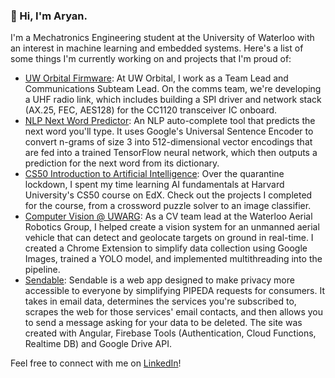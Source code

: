 ### 👋 Hi, I'm Aryan.

I'm a Mechatronics Engineering student at the University of Waterloo with an interest in machine learning and embedded systems. Here's a list of some things I'm currently working on and projects that I'm proud of:

* [UW Orbital Firmware](https://github.com/UWOrbital/OBC-firmware): At UW Orbital, I work as a Team Lead and Communications Subteam Lead. On the comms team, we're developing a UHF radio link, which includes building a SPI driver and network stack (AX.25, FEC, AES128) for the CC1120 transceiver IC onboard.
* [NLP Next Word Predictor](bit.ly/WordPredictor): An NLP auto-complete tool that predicts the next word you'll type. It uses Google's Universal Sentence Encoder to convert n-grams of size 3 into 512-dimensional vector encodings that are fed into a trained TensorFlow neural network, which then outputs a prediction for the next word from its dictionary.
* [CS50 Introduction to Artificial Intelligence](https://bit.ly/CS50-AI): Over the quarantine lockdown, I spent my time learning AI fundamentals at Harvard University's CS50 course on EdX. Check out the projects I completed for the course, from a crossword puzzle solver to an image classifier.
* [Computer Vision @ UWARG](https://github.com/UWARG/computer-vision-python): As a CV team lead at the Waterloo Aerial Robotics Group, I helped create a vision system for an unmanned aerial vehicle that can detect and geolocate targets on ground in real-time. I created a Chrome Extension to simplify data collection using Google Images, trained a YOLO model, and implemented multithreading into the pipeline.
* [Sendable](https://bit.ly/SendableCS): Sendable is a web app designed to make privacy more accessible to everyone by simplifying PIPEDA requests for consumers. It takes in email data, determines the services you're subscribed to, scrapes the web for those services' email contacts, and then allows you to send a message asking for your data to be deleted. The site was created with Angular, Firebase Tools (Authentication, Cloud Functions, Realtime DB) and Google Drive API.

Feel free to connect with me on [LinkedIn](https://linkedin.com/in/aryan-kalia/)!
